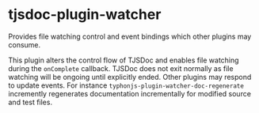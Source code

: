 # tjsdoc-plugin-watcher
Provides file watching control and event bindings which other plugins may consume.

This plugin alters the control flow of TJSDoc and enables file watching during the `onComplete` callback. TJSDoc does not exit normally as file watching will be ongoing until explicitly ended. Other plugins may respond to update events. For instance `typhonjs-plugin-watcher-doc-regenerate` incremently regenerates documentation incrementally for modified source and test files.
